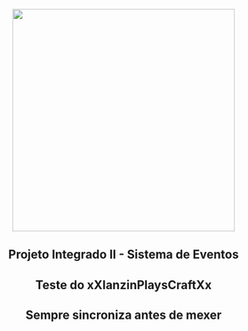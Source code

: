 <p align="center"><a href="https://laravel.com" target="_blank"><img src="https://raw.githubusercontent.com/laravel/art/master/logo-lockup/5%20SVG/2%20CMYK/1%20Full%20Color/laravel-logolockup-cmyk-red.svg" width="400"></a></p>

<h2 align="center">
Projeto Integrado II - Sistema de Eventos
</h2>

<h2 align="center">
Teste do xXIanzinPlaysCraftXx
</h2>

<h2 align="center">
Sempre sincroniza antes de mexer
</h2>
